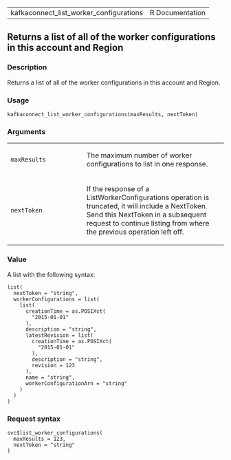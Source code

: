 <table style="width: 100%;">
<tbody>
<tr class="odd">
<td>kafkaconnect_list_worker_configurations</td>
<td style="text-align: right;">R Documentation</td>
</tr>
</tbody>
</table>

## Returns a list of all of the worker configurations in this account and Region

### Description

Returns a list of all of the worker configurations in this account and
Region.

### Usage

    kafkaconnect_list_worker_configurations(maxResults, nextToken)

### Arguments

<table>
<colgroup>
<col style="width: 35%" />
<col style="width: 65%" />
</colgroup>
<tbody>
<tr class="odd">
<td><code
id="kafkaconnect_list_worker_configurations_:_maxResults">maxResults</code></td>
<td><p>The maximum number of worker configurations to list in one
response.</p></td>
</tr>
<tr class="even">
<td><code
id="kafkaconnect_list_worker_configurations_:_nextToken">nextToken</code></td>
<td><p>If the response of a ListWorkerConfigurations operation is
truncated, it will include a NextToken. Send this NextToken in a
subsequent request to continue listing from where the previous operation
left off.</p></td>
</tr>
</tbody>
</table>

### Value

A list with the following syntax:

    list(
      nextToken = "string",
      workerConfigurations = list(
        list(
          creationTime = as.POSIXct(
            "2015-01-01"
          ),
          description = "string",
          latestRevision = list(
            creationTime = as.POSIXct(
              "2015-01-01"
            ),
            description = "string",
            revision = 123
          ),
          name = "string",
          workerConfigurationArn = "string"
        )
      )
    )

### Request syntax

    svc$list_worker_configurations(
      maxResults = 123,
      nextToken = "string"
    )
